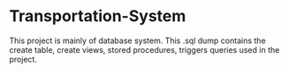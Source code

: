 # Transportation-System

This project is mainly of database system. This .sql dump contains the create table, create views, stored procedures, triggers queries used in the project. 
